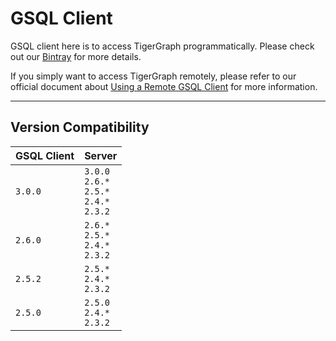# GSQL Client
GSQL client here is to access TigerGraph programmatically.
Please check out our [Bintray](https://bintray.com/tigergraphecosys/tgjars/gsql_client) for more details.

If you simply want to access TigerGraph remotely, please refer to our official document about [Using a Remote GSQL Client](https://docs.tigergraph.com/dev/using-a-remote-gsql-client) for more information.

---
## Version Compatibility
| GSQL Client  | Server |
| :----------- | :---------------- |
| `3.0.0`      | `3.0.0`<br>`2.6.*`<br>`2.5.*`<br>`2.4.*`<br>`2.3.2` |
| `2.6.0`      | `2.6.*`<br>`2.5.*`<br>`2.4.*`<br>`2.3.2` |
| `2.5.2`      | `2.5.*`<br>`2.4.*`<br>`2.3.2` |
| `2.5.0`      | `2.5.0`<br>`2.4.*`<br>`2.3.2` |
